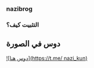 ### nazibrog
### التثبيت كيف؟
## دوس في الصورة   
[![دوس هنا](https://t.me/ nazi_kun)](https://dashboard.heroku.com/new?button-url=https%3A%2F%2Fgithub.com%2Fnazkun%2Fnazibrog&template=https%3A%2F%2Fgithub.com%2Fnazkun%2Fnazibrog)
